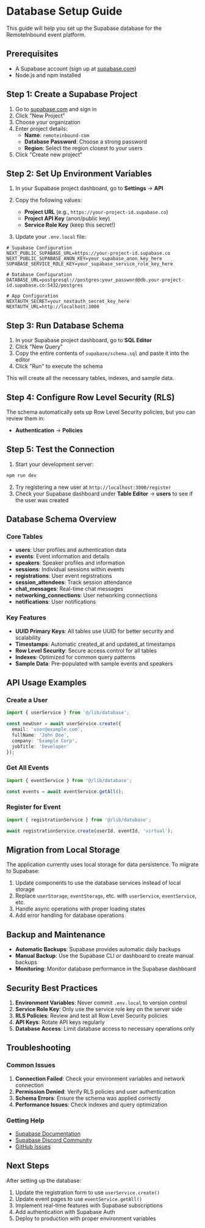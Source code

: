 # Database Setup Guide

This guide will help you set up the Supabase database for the RemoteInbound event platform.

## Prerequisites

- A Supabase account (sign up at [supabase.com](https://supabase.com))
- Node.js and npm installed

## Step 1: Create a Supabase Project

1. Go to [supabase.com](https://supabase.com) and sign in
2. Click "New Project"
3. Choose your organization
4. Enter project details:
   - **Name**: `remoteinbound-com`
   - **Database Password**: Choose a strong password
   - **Region**: Select the region closest to your users
5. Click "Create new project"

## Step 2: Set Up Environment Variables

1. In your Supabase project dashboard, go to **Settings** → **API**
2. Copy the following values:
   - **Project URL** (e.g., `https://your-project-id.supabase.co`)
   - **Project API Key** (anon/public key)
   - **Service Role Key** (keep this secret!)

3. Update your `.env.local` file:

```env
# Supabase Configuration
NEXT_PUBLIC_SUPABASE_URL=https://your-project-id.supabase.co
NEXT_PUBLIC_SUPABASE_ANON_KEY=your_supabase_anon_key_here
SUPABASE_SERVICE_ROLE_KEY=your_supabase_service_role_key_here

# Database Configuration
DATABASE_URL=postgresql://postgres:your_password@db.your-project-id.supabase.co:5432/postgres

# App Configuration
NEXTAUTH_SECRET=your_nextauth_secret_key_here
NEXTAUTH_URL=http://localhost:3000
```

## Step 3: Run Database Schema

1. In your Supabase project dashboard, go to **SQL Editor**
2. Click "New Query"
3. Copy the entire contents of `supabase/schema.sql` and paste it into the editor
4. Click "Run" to execute the schema

This will create all the necessary tables, indexes, and sample data.

## Step 4: Configure Row Level Security (RLS)

The schema automatically sets up Row Level Security policies, but you can review them in:
- **Authentication** → **Policies**

## Step 5: Test the Connection

1. Start your development server:
```bash
npm run dev
```

2. Try registering a new user at `http://localhost:3000/register`
3. Check your Supabase dashboard under **Table Editor** → **users** to see if the user was created

## Database Schema Overview

### Core Tables

- **users**: User profiles and authentication data
- **events**: Event information and details
- **speakers**: Speaker profiles and information
- **sessions**: Individual sessions within events
- **registrations**: User event registrations
- **session_attendees**: Track session attendance
- **chat_messages**: Real-time chat messages
- **networking_connections**: User networking connections
- **notifications**: User notifications

### Key Features

- **UUID Primary Keys**: All tables use UUID for better security and scalability
- **Timestamps**: Automatic created_at and updated_at timestamps
- **Row Level Security**: Secure access control for all tables
- **Indexes**: Optimized for common query patterns
- **Sample Data**: Pre-populated with sample events and speakers

## API Usage Examples

### Create a User
```typescript
import { userService } from '@/lib/database';

const newUser = await userService.create({
  email: 'user@example.com',
  fullName: 'John Doe',
  company: 'Example Corp',
  jobTitle: 'Developer'
});
```

### Get All Events
```typescript
import { eventService } from '@/lib/database';

const events = await eventService.getAll();
```

### Register for Event
```typescript
import { registrationService } from '@/lib/database';

await registrationService.create(userId, eventId, 'virtual');
```

## Migration from Local Storage

The application currently uses local storage for data persistence. To migrate to Supabase:

1. Update components to use the database services instead of local storage
2. Replace `userStorage`, `eventStorage`, etc. with `userService`, `eventService`, etc.
3. Handle async operations with proper loading states
4. Add error handling for database operations

## Backup and Maintenance

- **Automatic Backups**: Supabase provides automatic daily backups
- **Manual Backup**: Use the Supabase CLI or dashboard to create manual backups
- **Monitoring**: Monitor database performance in the Supabase dashboard

## Security Best Practices

1. **Environment Variables**: Never commit `.env.local` to version control
2. **Service Role Key**: Only use the service role key on the server side
3. **RLS Policies**: Review and test all Row Level Security policies
4. **API Keys**: Rotate API keys regularly
5. **Database Access**: Limit database access to necessary operations only

## Troubleshooting

### Common Issues

1. **Connection Failed**: Check your environment variables and network connection
2. **Permission Denied**: Verify RLS policies and user authentication
3. **Schema Errors**: Ensure the schema was applied correctly
4. **Performance Issues**: Check indexes and query optimization

### Getting Help

- [Supabase Documentation](https://supabase.com/docs)
- [Supabase Discord Community](https://discord.supabase.com)
- [GitHub Issues](https://github.com/supabase/supabase/issues)

## Next Steps

After setting up the database:

1. Update the registration form to use `userService.create()`
2. Update event pages to use `eventService.getAll()`
3. Implement real-time features with Supabase subscriptions
4. Add authentication with Supabase Auth
5. Deploy to production with proper environment variables